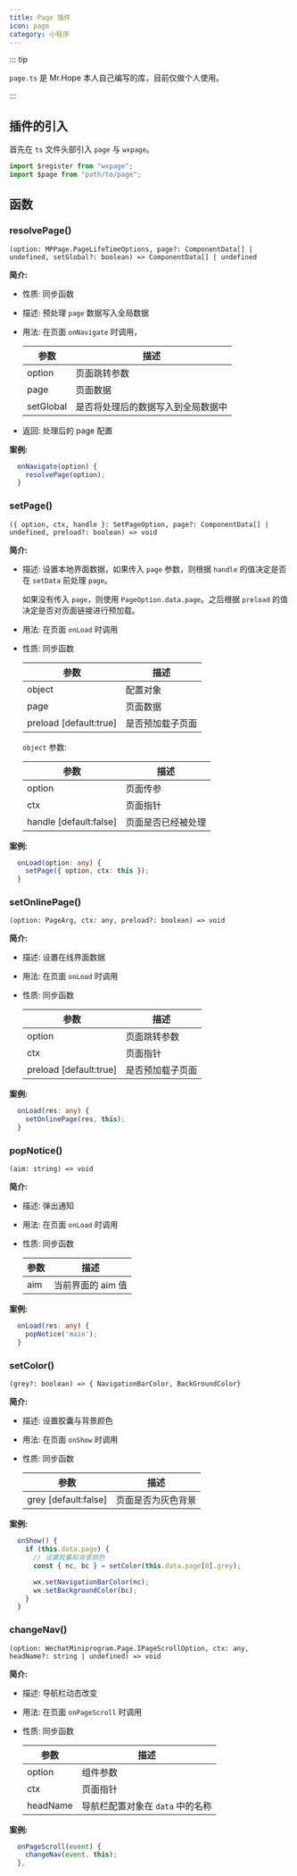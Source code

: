 ```yaml
---
title: Page 插件
icon: page
category: 小程序
---
```


::: tip

`page.ts` 是 Mr.Hope 本人自己编写的库，目前仅做个人使用。

:::

<!-- more -->

## 插件的引入

首先在 `ts` 文件头部引入 `page` 与 `wxpage`。

```ts
import $register from "wxpage";
import $page from "path/to/page";
```

## 函数

### resolvePage()

`(option: MPPage.PageLifeTimeOptions, page?: ComponentData[] | undefined, setGlobal?: boolean) => ComponentData[] | undefined`

**简介:**

- 性质: 同步函数

- 描述: 预处理 `page` 数据写入全局数据

- 用法: 在页面 `onNavigate` 时调用，

  | 参数      | 描述                               |
  | --------- | ---------------------------------- |
  | option    | 页面跳转参数                       |
  | page      | 页面数据                           |
  | setGlobal | 是否将处理后的数据写入到全局数据中 |

- 返回: 处理后的 page 配置

**案例:**

```ts
  onNavigate(option) {
    resolvePage(option);
  }
```

### setPage()

`({ option, ctx, handle }: SetPageOption, page?: ComponentData[] | undefined, preload?: boolean) => void`

**简介:**

- 描述: 设置本地界面数据，如果传入 `page` 参数，则根据 `handle` 的值决定是否在 `setData` 前处理 `page`。

  如果没有传入 `page`，则使用 `PageOption.data.page`。之后根据 `preload` 的值决定是否对页面链接进行预加载。

- 用法: 在页面 `onLoad` 时调用

- 性质: 同步函数

  | 参数                     | 描述             |
  | ------------------------ | ---------------- |
  | object                   | 配置对象         |
  | page                     | 页面数据         |
  | preload \[default:true\] | 是否预加载子页面 |

  `object` 参数:

  | 参数                     | 描述               |
  | ------------------------ | ------------------ |
  | option                   | 页面传参           |
  | ctx                      | 页面指针           |
  | handle \[default:false\] | 页面是否已经被处理 |

**案例:**

```ts
  onLoad(option: any) {
    setPage({ option, ctx: this });
  }
```

### setOnlinePage()

`(option: PageArg, ctx: any, preload?: boolean) => void`

**简介:**

- 描述: 设置在线界面数据

- 用法: 在页面 `onLoad` 时调用

- 性质: 同步函数

  | 参数                     | 描述             |
  | ------------------------ | ---------------- |
  | option                   | 页面跳转参数     |
  | ctx                      | 页面指针         |
  | preload \[default:true\] | 是否预加载子页面 |

**案例:**

```ts
  onLoad(res: any) {
    setOnlinePage(res, this);
  }
```

### popNotice()

`(aim: string) => void`

**简介:**

- 描述: 弹出通知

- 用法: 在页面 `onLoad` 时调用

- 性质: 同步函数

  | 参数 | 描述              |
  | ---- | ----------------- |
  | aim  | 当前界面的 aim 值 |

**案例:**

```ts
  onLoad(res: any) {
    popNotice('main');
  }
```

### setColor()

`(grey?: boolean) => { NavigationBarColor, BackGroundColor}`

**简介:**

- 描述: 设置胶囊与背景颜色

- 用法: 在页面 `onShow` 时调用

- 性质: 同步函数

  | 参数                   | 描述               |
  | ---------------------- | ------------------ |
  | grey \[default:false\] | 页面是否为灰色背景 |

**案例:**

```ts
  onShow() {
    if (this.data.page) {
      // 设置胶囊和背景颜色
      const { nc, bc } = setColor(this.data.page[0].grey);

      wx.setNavigationBarColor(nc);
      wx.setBackgroundColor(bc);
    }
  }
```

### changeNav()

`(option: WechatMiniprogram.Page.IPageScrollOption, ctx: any, headName?: string | undefined) => void`

**简介:**

- 描述: 导航栏动态改变

- 用法: 在页面 `onPageScroll` 时调用

- 性质: 同步函数

  | 参数     | 描述                             |
  | -------- | -------------------------------- |
  | option   | 组件参数                         |
  | ctx      | 页面指针                         |
  | headName | 导航栏配置对象在 `data` 中的名称 |

**案例:**

```ts
  onPageScroll(event) {
    changeNav(event, this);
  },
```
